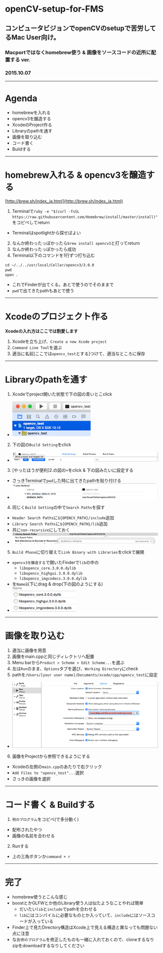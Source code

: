 # openCV-setup-for-FMS
## コンピュータビジョンでopenCVのsetupで苦労してるMac User向け。
### Macportではなくhomebrew使う & 画像をソースコードの近所に配置する ver.
### 2015.10.07

---

# Agenda
- homebrewを入れる
- opencv3を醸造する
- XcodeのProject作る
- Libraryのpathを通す
- 画像を取り込む
- コード書く
- Buildする

--- 

# homebrew入れる & opencv3を醸造する
[http://brew.sh/index_ja.html](http://brew.sh/index_ja.html)

1. Terminalで`ruby -e "$(curl -fsSL https://raw.githubusercontent.com/Homebrew/install/master/install)"`をコピペしてreturn
  - Terminalはspotlightから探せばよい
2. なんか終わったっぽかったら`brew install opencv3`と打ってreturn
3. なんか終わったっぽかったら成功
4. Terminal以下のコマンドを1行ずつ打ち込む
  ~~~
  cd ~/../../usr/local/Cellar/opencv3/3.0.0
  pwd
  open .
  ~~~
  - これでFinderが出てくる。あとで使うのでそのままで
  - `pwd`で出てきたpathもあとで使う

---

# Xcodeのプロジェクト作る
**Xcodeの入れ方はここでは割愛します**

1. Xcodeを立ち上げ、`Create a new Xcode project`
2. `Command Line Tool`を選ぶ
3. 適当に名前[ここでは`opencv_test`とする]つけて、適当なところに保存

---

# Libraryのpathを通す

1. Xcodeでproject開いた状態で下の図の青いとこclick
  - ![](readme_image/image01.png)
2. 下の図の`Build Setting`をclick
  - ![](readme_image/image02.png)
3.  [やったほうが便利]2.の図の`+`をclick & 下の図みたいに設定する
  - さっきTerminalで`pwd`した時に出てきたpathを貼り付ける
  - ![](readme_image/image03.png)
4. 同じく`Build Setting`の中で`Search Paths`を探す
  - `Header Search Paths`に`${OPENCV_PATH}/include`追加
  - `Library Search Paths`に`${OPENCV_PATH}/lib`追加
  - 共に`non-recursive`にしておく
  - ![こんな感じ](readme_image/image04.png)
5. `Build Phase`に切り替えて`Link Binary with Libraries`をclickで展開
  - `opencv3を醸造する`で開いたFinderで`lib`の中の
    - `libopencv_core.3.0.0.dylib`
    - `libopencv_highgui.3.0.0.dylib`
    - `libopencv_imgcodecs.3.0.0.dylib`
  - を`Name`以下にdrag & drop(下の図のようにする)
  - ![](readme_image/image05.png)

---

# 画像を取り込む
1. 適当に画像を用意
2. 画像をmain.cppと同じディレクトリへ配置
3. Menu barから`Product > Scheme > Edit Scheme...`を選ぶ
4. 左は`Run`のまま、`Options`タブを選び、`Working Directory`にcheck
5. pathを`/Users/[your user name]/Documents/xcode/cpp/opencv_test`に設定
  - ![](readme_image/image06.png)
6. 画像をProjectから参照できるようにする
  - Xcodeの左側の`main.cpp`のあたりで右クリック
  - `Add Files to "opencv_test"...`選択
  - さっきの画像を選択
  
---

# コード書く & Buildする

1. `例のプログラム`をコピペ(で多分動く)
  - 配布されたやつ
  - 画像の名前を合わせる
2. Runする
  - 上の三角ボタンか`command + r`

---

# 完了
- homebrew使うとこんな感じ
- boostとかGLFWとか他のLibrary使う人は似たようなことやれば簡単
   - だいたい`lib`と`include`でpathを合わせる
   - `lib`にはコンパイルに必要なものとか入っていて、`include`にはソースコードが入っている
- Finder上で見たDirectory構造はXcode上で見える構造と異なっても問題ない点に注意
- なお`例のプログラム`を修正したものも一緒に入れておくので、cloneするなりzipをdownloadするなりしてください
